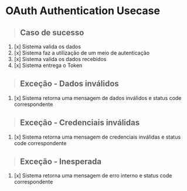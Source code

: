 # OAuth Authentication Usecase

> ## Caso de sucesso
1. [x] Sistema valida os dados
2. [x] Sistema faz a utilização de um meio de autenticação
3. [x] Sistema valida os dados recebidos
4. [x] Sistema entrega o Token

> ## Exceção - Dados inválidos
1. [x] Sistema retorna uma mensagem de dados inválidos e status code correspondente

> ## Exceção - Credenciais inválidas
1. [x] Sistema retorna uma mensagem de credenciais inválidas e status code correspondente

> ## Exceção - Inesperada
1. [x] Sistema retorna uma mensagem de erro interno e status code correspondente